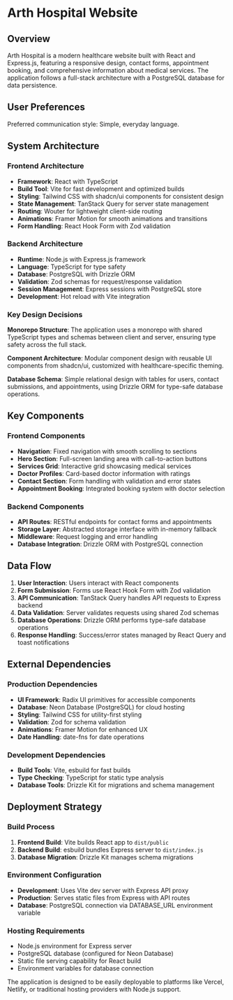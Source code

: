 # Arth Hospital Website

## Overview

Arth Hospital is a modern healthcare website built with React and Express.js, featuring a responsive design, contact forms, appointment booking, and comprehensive information about medical services. The application follows a full-stack architecture with a PostgreSQL database for data persistence.

## User Preferences

Preferred communication style: Simple, everyday language.

## System Architecture

### Frontend Architecture
- **Framework**: React with TypeScript
- **Build Tool**: Vite for fast development and optimized builds
- **Styling**: Tailwind CSS with shadcn/ui components for consistent design
- **State Management**: TanStack Query for server state management
- **Routing**: Wouter for lightweight client-side routing
- **Animations**: Framer Motion for smooth animations and transitions
- **Form Handling**: React Hook Form with Zod validation

### Backend Architecture
- **Runtime**: Node.js with Express.js framework
- **Language**: TypeScript for type safety
- **Database**: PostgreSQL with Drizzle ORM
- **Validation**: Zod schemas for request/response validation
- **Session Management**: Express sessions with PostgreSQL store
- **Development**: Hot reload with Vite integration

### Key Design Decisions

**Monorepo Structure**: The application uses a monorepo with shared TypeScript types and schemas between client and server, ensuring type safety across the full stack.

**Component Architecture**: Modular component design with reusable UI components from shadcn/ui, customized with healthcare-specific theming.

**Database Schema**: Simple relational design with tables for users, contact submissions, and appointments, using Drizzle ORM for type-safe database operations.

## Key Components

### Frontend Components
- **Navigation**: Fixed navigation with smooth scrolling to sections
- **Hero Section**: Full-screen landing area with call-to-action buttons
- **Services Grid**: Interactive grid showcasing medical services
- **Doctor Profiles**: Card-based doctor information with ratings
- **Contact Section**: Form handling with validation and error states
- **Appointment Booking**: Integrated booking system with doctor selection

### Backend Components
- **API Routes**: RESTful endpoints for contact forms and appointments
- **Storage Layer**: Abstracted storage interface with in-memory fallback
- **Middleware**: Request logging and error handling
- **Database Integration**: Drizzle ORM with PostgreSQL connection

## Data Flow

1. **User Interaction**: Users interact with React components
2. **Form Submission**: Forms use React Hook Form with Zod validation
3. **API Communication**: TanStack Query handles API requests to Express backend
4. **Data Validation**: Server validates requests using shared Zod schemas
5. **Database Operations**: Drizzle ORM performs type-safe database operations
6. **Response Handling**: Success/error states managed by React Query and toast notifications

## External Dependencies

### Production Dependencies
- **UI Framework**: Radix UI primitives for accessible components
- **Database**: Neon Database (PostgreSQL) for cloud hosting
- **Styling**: Tailwind CSS for utility-first styling
- **Validation**: Zod for schema validation
- **Animations**: Framer Motion for enhanced UX
- **Date Handling**: date-fns for date operations

### Development Dependencies
- **Build Tools**: Vite, esbuild for fast builds
- **Type Checking**: TypeScript for static type analysis
- **Database Tools**: Drizzle Kit for migrations and schema management

## Deployment Strategy

### Build Process
1. **Frontend Build**: Vite builds React app to `dist/public`
2. **Backend Build**: esbuild bundles Express server to `dist/index.js`
3. **Database Migration**: Drizzle Kit manages schema migrations

### Environment Configuration
- **Development**: Uses Vite dev server with Express API proxy
- **Production**: Serves static files from Express with API routes
- **Database**: PostgreSQL connection via DATABASE_URL environment variable

### Hosting Requirements
- Node.js environment for Express server
- PostgreSQL database (configured for Neon Database)
- Static file serving capability for React build
- Environment variables for database connection

The application is designed to be easily deployable to platforms like Vercel, Netlify, or traditional hosting providers with Node.js support.
